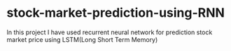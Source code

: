 # stock-market-prediction-using-RNN
In this project I have used recurrent neural network for prediction stock market price using LSTM(Long Short Term Memory)
